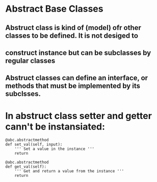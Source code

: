 # Abstract Base Classes
 ## Abstruct class is kind of (model) ofr other classes to be defined. It is not desiged to 
 ## construct instance but can be subclasses by regular classes

 ## Abstruct classes can define an interface, or methods that must be implemented by its subclsses.

 # In abstruct class setter and getter cann't be instansiated:
    @abc.abstractmethod
    def set_val(self, input):
        ''' Set a value in the instance '''
        return

    @abc.abstractmethod
    def get_val(self):
        ''' Get and return a value from the instance '''
        return